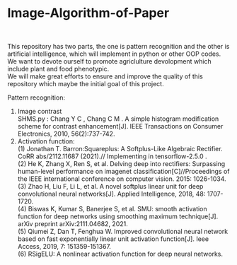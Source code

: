 # Image-Algorithm-of-Paper
<!--This repository is sustained by Jiayu Zhang and leaded by Kunjie Chen professor, both in Engineering Institution of NJAU University in China.--><Br/>
This repository has two parts, the one is pattern recognition and the other is artificial intelligence, which will implement in python or other OOP codes. We want to devote ourself to promote agriclulture devolopment which include plant and food phenotypic. <Br/>
We will make great efforts to ensure and improve the quality of this repository which maybe the initial goal of this project.<Br/>

Pattern recognition:<Br/>
1. Image contrast<Br/>
   SHMS.py : Chang Y C , Chang C M . A simple histogram modification scheme for contrast enhancement[J]. IEEE Transactions on Consumer Electronics, 2010, 56(2):737-742.
2. Activation function:<Br/>
   (1) Jonathan T. Barron:Squareplus: A Softplus-Like Algebraic Rectifier. CoRR abs/2112.11687 (2021).// Implementing in tensorflow-2.5.0 .<Br/>
   (2) He K, Zhang X, Ren S, et al. Delving deep into rectifiers: Surpassing human-level performance on imagenet classification[C]//Proceedings of the IEEE international conference on computer vision. 2015: 1026-1034.<Br/>
   (3) Zhao H, Liu F, Li L, et al. A novel softplus linear unit for deep convolutional neural networks[J]. Applied Intelligence, 2018, 48: 1707-1720.<Br/>
   (4) Biswas K, Kumar S, Banerjee S, et al. SMU: smooth activation function for deep networks using smoothing maximum technique[J]. arXiv preprint arXiv:2111.04682, 2021.<Br/>
   (5) Qiumei Z, Dan T, Fenghua W. Improved convolutional neural network based on fast exponentially linear unit activation function[J]. Ieee Access, 2019, 7: 151359-151367.<Br/>
   (6) RSigELU: A nonlinear activation function for deep neural networks.<Br/>
